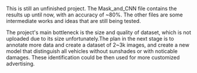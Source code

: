 This is still an unfinished project. The Mask_and_CNN file contains the results up until now, with an accuracy of ~80%. The other files are some intermediate works and ideas that are still being tested.

The project's main bottleneck is the size and quality of dataset, which is not uploaded due to its size unfortunately.The plan in the next stage is to annotate more data and create a dataset of 2~3k images, and create a new model that distinguish all vehicles without sunshades or with noticable damages. These identification could be then used for more customized advertising.

